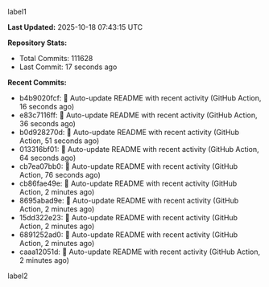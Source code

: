 
label1 
<!-- ACTIVITY_START -->
**Last Updated:** 2025-10-18 07:43:15 UTC

**Repository Stats:**
- Total Commits: 111628
- Last Commit: 17 seconds ago

**Recent Commits:**
- b4b9020fcf: 🤖 Auto-update README with recent activity (GitHub Action, 16 seconds ago)
- e83c7116ff: 🤖 Auto-update README with recent activity (GitHub Action, 36 seconds ago)
- b0d928270d: 🤖 Auto-update README with recent activity (GitHub Action, 51 seconds ago)
- 013316bf01: 🤖 Auto-update README with recent activity (GitHub Action, 64 seconds ago)
- cb7ea07bb0: 🤖 Auto-update README with recent activity (GitHub Action, 76 seconds ago)
- cb86fae49e: 🤖 Auto-update README with recent activity (GitHub Action, 2 minutes ago)
- 8695abad9e: 🤖 Auto-update README with recent activity (GitHub Action, 2 minutes ago)
- 15dd322e23: 🤖 Auto-update README with recent activity (GitHub Action, 2 minutes ago)
- 6891252ad0: 🤖 Auto-update README with recent activity (GitHub Action, 2 minutes ago)
- caaa12051d: 🤖 Auto-update README with recent activity (GitHub Action, 2 minutes ago)
<!-- ACTIVITY_END -->

label2
